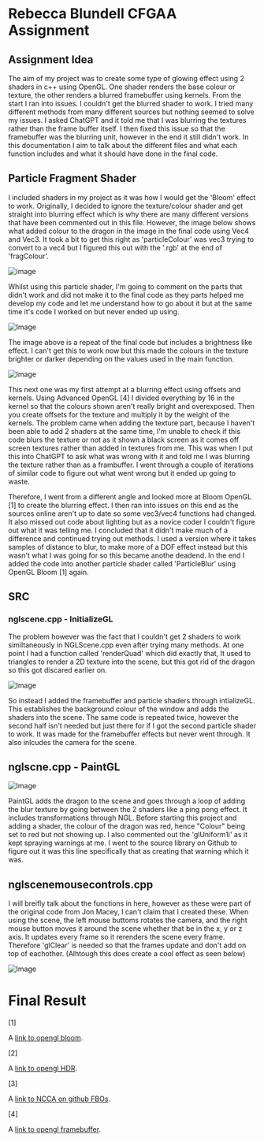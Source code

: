 # Rebecca Blundell CFGAA Assignment

## Assignment Idea

The aim of my project was to create some type of glowing effect using 2 shaders in c++ using OpenGL. One shader renders the base colour or texture, the other
renders a blurred framebuffer using kernels. From the start I ran into issues. I couldn't get the blurred shader to work. I tried many different methods from many different sources but nothing seemed to solve my issues. I asked ChatGPT and it told me that I was blurring the textures rather than the frame buffer itself. I then fixed this issue so that the framebuffer was the blurring unit, however in the end it still didn't work. In this documentation I aim to talk about the different files and what each function includes and what it should have done in the final code.

## Particle Fragment Shader

I included shaders in my project as it was how I would get the 'Bloom' effect to work. Originally, I decided to ignore the texture/colour shader and get straight into blurring effect which is why there are many different versions that have been commented out in this file. However, the image below shows what added colour to the dragon in the image in the final code using Vec4 and Vec3. It took a bit to get this right as 'particleColour' was vec3 trying to convert to a vec4 but I figured this out with the '.rgb' at the end of 'fragColour'.

![image](https://github.com/NCCA/cfgaa24programingassignment-chewbeccaroni/blob/main/Images/particlefragment(1).png)

Whilst using this particle shader, I'm going to comment on the parts that didn't work and did not make it to the final code as they parts helped me develop my code and let me understand how to go about it but at the same time it's code I worked on but never ended up using.

![Image](https://github.com/NCCA/cfgaa24programingassignment-chewbeccaroni/blob/main/Images/particlefragnotes(1).png)

The image above is a repeat of the final code but includes a brightness like effect. I can't get this to work now but this made the colours in the texture brighter or darker depending on the values used in the main function.

![Image](https://github.com/NCCA/cfgaa24programingassignment-chewbeccaroni/blob/main/Images/fragment.png)

This next one was my first attempt at a blurring effect using offsets and kernels. Using Advanced OpenGL [4] I divided everything by 16 in the kernel so that the colours shown aren't really bright and overexposed. Then you create offsets for the texture and multiply it by the weight of the kernels. The problem came when adding the texture part, because I haven't been able to add 2 shaders at the same time, I'm unable to check if this code blurs the texture or not as it shown a black screen as it comes off screen textures rather than added in textures from me. This was when I put this into ChatGPT to ask what was wrong with it and told me I was blurring the texture rather than as a frambuffer. I went through a couple of iterations of similar code to figure out what went wrong but it ended up going to waste.

Therefore, I went from a different angle and looked more at Bloom OpenGL [1] to create the blurring effect. I then ran into issues on this end as the sources online aren't up to date so some vec3/vec4 functions had changed. It also missed out code about lighting but as a novice coder I couldn't figure out what it was telling me. I concluded that it didn't make much of a difference and continued trying out methods. I used a version where it takes samples of distance to blur, to make more of a DOF effect instead but this wasn't what I was going for so this became anothe deadend. In the end I added the code into another particle shader called 'ParticleBlur' using OpenGL Bloom [1] again.

## SRC

### nglscene.cpp - InitializeGL

The problem however was the fact that I couldn't get 2 shaders to work similtaneously in NGLScene.cpp even after trying many methods. At one point I had a function called 'renderQuad' which did exactly that, It used to triangles to render a 2D texture into the scene, but this got rid of the dragon so this got discared earlier on.

![Image](https://github.com/NCCA/cfgaa24programingassignment-chewbeccaroni/blob/main/Images/initilizegl.png)

So instead I added the framebuffer and particle shaders through intializeGL. This establishes the background colour of the window and adds the shaders into the scene. The same code is repeated twice, however the second half isn't needed but just there for if I got the second particle shader to work. It was made for the framebuffer effects but never went through. It also inlcudes the camera for the scene.

## nglscne.cpp - PaintGL

![Image](https://github.com/NCCA/cfgaa24programingassignment-chewbeccaroni/blob/main/Images/paintgl.png)

PaintGL adds the dragon to the scene and goes through a loop of adding the blur texture by going between the 2 shaders like a ping pong effect. It includes transformations through NGL. Before starting this project and adding a shader, the colour of the dragon was red, hence "Colour" being set to red but not showing up. I also commented out the 'glUniform1i' as it kept spraying warnings at me. I went to the source library on Github to figure out it was this line specifically that as creating that warning which it was.

## nglscenemousecontrols.cpp

I will breifly talk about the functions in here, however as these were part of the original code from Jon Macey, I can't claim that I created these. When using the scene, the left mouse buttoms rotates the camera, and the right mouse button moves it around the scene whether that be in the x, y or z axis. It updates every frame so it rerenders the scene every frame. Therefore 'glClear' is needed so that the frames update and don't add on top of eachother. (Alhtough this does create a cool effect as seen below)

![Image](https://github.com/NCCA/cfgaa24programingassignment-chewbeccaroni/blob/main/Images/effect.png)

# Final Result


[1] <p>A <a href="https://learnopengl.com/Advanced-Lighting/Bloom">link to opengl bloom</a>.</p>

[2] <p>A <a href="https://learnopengl.com/Advanced-Lighting/HDR">link to opengl HDR</a>.</p>

[3] <p>A <a href="https://github.com/NCCA/FBODemos/tree/main">link to NCCA on github FBOs</a>.</p>

[4] <p>A <a href="https://learnopengl.com/Advanced-OpenGL/Framebuffers">link to opengl framebuffer</a>.</p>


